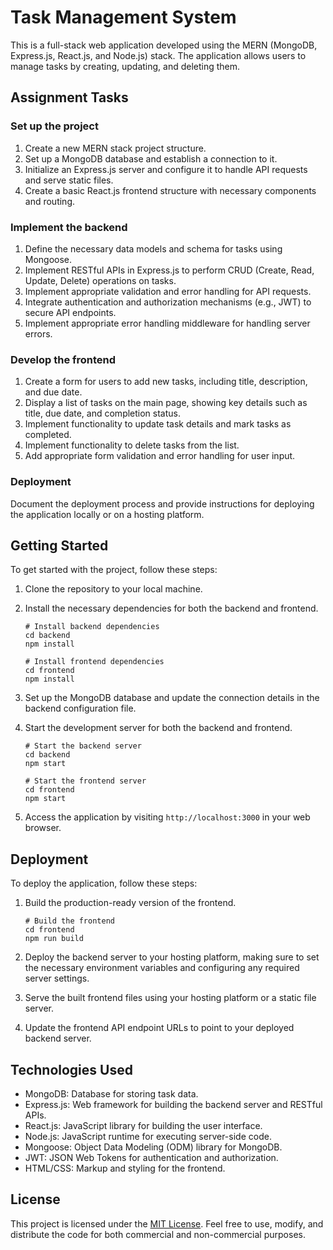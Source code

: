 # Task Management System

This is a full-stack web application developed using the MERN (MongoDB, Express.js, React.js, and Node.js) stack. The application allows users to manage tasks by creating, updating, and deleting them.

## Assignment Tasks

### Set up the project

1. Create a new MERN stack project structure.
2. Set up a MongoDB database and establish a connection to it.
3. Initialize an Express.js server and configure it to handle API requests and serve static files.
4. Create a basic React.js frontend structure with necessary components and routing.

### Implement the backend

1. Define the necessary data models and schema for tasks using Mongoose.
2. Implement RESTful APIs in Express.js to perform CRUD (Create, Read, Update, Delete) operations on tasks.
3. Implement appropriate validation and error handling for API requests.
4. Integrate authentication and authorization mechanisms (e.g., JWT) to secure API endpoints.
5. Implement appropriate error handling middleware for handling server errors.

### Develop the frontend

1. Create a form for users to add new tasks, including title, description, and due date.
2. Display a list of tasks on the main page, showing key details such as title, due date, and completion status.
3. Implement functionality to update task details and mark tasks as completed.
4. Implement functionality to delete tasks from the list.
5. Add appropriate form validation and error handling for user input.

### Deployment

Document the deployment process and provide instructions for deploying the application locally or on a hosting platform.

## Getting Started

To get started with the project, follow these steps:

1. Clone the repository to your local machine.

2. Install the necessary dependencies for both the backend and frontend.

   ```shell
   # Install backend dependencies
   cd backend
   npm install

   # Install frontend dependencies
   cd frontend
   npm install
   ```

3. Set up the MongoDB database and update the connection details in the backend configuration file.

4. Start the development server for both the backend and frontend.

   ```shell
   # Start the backend server
   cd backend
   npm start

   # Start the frontend server
   cd frontend
   npm start
   ```

5. Access the application by visiting `http://localhost:3000` in your web browser.

## Deployment

To deploy the application, follow these steps:

1. Build the production-ready version of the frontend.

   ```shell
   # Build the frontend
   cd frontend
   npm run build
   ```

2. Deploy the backend server to your hosting platform, making sure to set the necessary environment variables and configuring any required server settings.

3. Serve the built frontend files using your hosting platform or a static file server.

4. Update the frontend API endpoint URLs to point to your deployed backend server.

## Technologies Used

- MongoDB: Database for storing task data.
- Express.js: Web framework for building the backend server and RESTful APIs.
- React.js: JavaScript library for building the user interface.
- Node.js: JavaScript runtime for executing server-side code.
- Mongoose: Object Data Modeling (ODM) library for MongoDB.
- JWT: JSON Web Tokens for authentication and authorization.
- HTML/CSS: Markup and styling for the frontend.

## License

This project is licensed under the [MIT License](LICENSE). Feel free to use, modify, and distribute the code for both commercial and non-commercial purposes.
